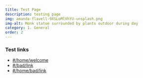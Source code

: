 ```yaml
---
title: Test Page
description: testing page
img: amanda-flavell-9XSLoMlVhYU-unsplash.png
img-alt: Monk statue surrounded by plants outdoor during day
category: 1. General
order: 2
---
```


### Test links

* [#/home/welcome](#/home/welcome)
* [#/bad/link](#/bad/link)
* [#/home/bad/link](#/home/bad/link)

